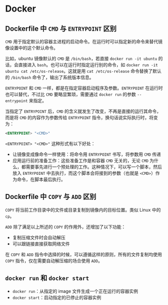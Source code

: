 # Docker

## Dockerfile 中 `CMD` 与 `ENTRYPOINT` 区别

`CMD` 用于指定默认的容器主进程的启动命令。在运行时可以指定新的命令来替代镜像设置中的这个默认命令。

比如，ubuntu 镜像默认的 `CMD` 是 `/bin/bash`，若直接 `docker run -it ubuntu` 的话，会直接进入 `bash`。也可以在运行时指定运行别的命令，如 `docker run -it ubuntu cat /etc/os-release`。这就是用 `cat /etc/os-release` 命令替换了默认的 `/bin/bash` 命令了，输出了系统版本信息。

`ENTRYPOINT` 和 `CMD` 一样，都是在指定容器启动程序及参数。`ENTRYPOINT` 在运行时也可以替代，不过比 `CMD` 要略显繁琐，需要通过 `docker run` 的参数 `--entrypoint` 来指定。

当指定了 `ENTRYPOINT` 后，`CMD` 的含义就发生了改变，不再是直接的运行其命令，而是将 `CMD` 的内容作为参数传给 `ENTRYPOINT` 指令，换句话说实际执行时，将变为：

```dockerfile
<ENTRYPOINT> "<CMD>"
```

`<ENTRYPOINT> "<CMD>"` 这种形式有以下好处：

- 让镜像变成像命令一样使用：将命令用 `ENTRYPOINT` 书写，将参数用 `CMD` 传递
- 应用运行前的准备工作：这些准备工作是和容器 `CMD` 无关的，无论 `CMD` 为什么，都需要事先进行一个预处理的工作。这种情况下，可以写一个脚本，然后放入 `ENTRYPOINT` 中去执行，而这个脚本会将接到的参数（也就是 `<CMD>`）作为命令，在脚本最后执行。

## Dockerfile 中 `COPY` 与 `ADD` 区别

`COPY` 将当前工作目录中的文件或目录复制到镜像内的目标位置。类似 Linux 中的 `cp`。

`ADD` 除了满足以上所述的 `COPY` 的作用外，还增加了以下功能：

- 复制压缩文件时会自动解压
- 可以跟链接直接获取网络文件

在 `COPY` 和 `ADD` 指令中选择的时候，可以遵循这样的原则，所有的文件复制均使用 `COPY` 指令，仅在需要自动解压缩的场合使用 `ADD`。

## `docker run` 和 `docker start`

- `docker run`：从指定的 image 文件生成一个正在运行的容器实例
- `docker start`：启动指定的已停止的容器实例
